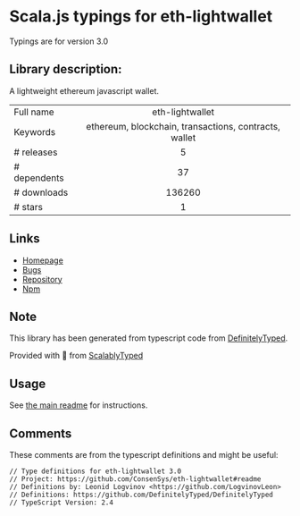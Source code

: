 
# Scala.js typings for eth-lightwallet

Typings are for version 3.0

## Library description:
A lightweight ethereum javascript wallet.

|                    |                 |
| ------------------ | :-------------: |
| Full name          | eth-lightwallet |
| Keywords           | ethereum, blockchain, transactions, contracts, wallet |
| # releases         | 5 |
| # dependents       | 37 |
| # downloads        | 136260 |
| # stars            | 1 |

## Links
- [Homepage](https://github.com/ConsenSys/eth-lightwallet#readme)
- [Bugs](https://github.com/ConsenSys/eth-lightwallet/issues)
- [Repository](https://github.com/ConsenSys/eth-lightwallet)
- [Npm](https://www.npmjs.com/package/eth-lightwallet)
    


## Note
This library has been generated from typescript code from [DefinitelyTyped](https://definitelytyped.org).

Provided with :purple_heart: from [ScalablyTyped](https://github.com/oyvindberg/ScalablyTyped)

## Usage
See [the main readme](../../readme.md) for instructions.

## Comments

These comments are from the typescript definitions and might be useful:
```
// Type definitions for eth-lightwallet 3.0
// Project: https://github.com/ConsenSys/eth-lightwallet#readme
// Definitions by: Leonid Logvinov <https://github.com/LogvinovLeon>
// Definitions: https://github.com/DefinitelyTyped/DefinitelyTyped
// TypeScript Version: 2.4

```


